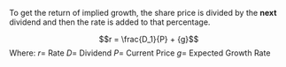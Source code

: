 To get the return of implied growth, the share price is divided by the **next** dividend and then the rate is added to that percentage. 

$$r = \frac{D_1}{P} + {g}$$
Where:
$r =$ Rate
$D =$ Dividend
$P =$ Current Price
$g =$ Expected Growth Rate